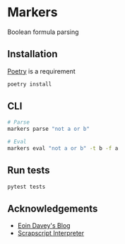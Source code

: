 # Markers

Boolean formula parsing

## Installation

[Poetry](https://python-poetry.org/) is a requirement

```bash
poetry install
```

## CLI

```bash
# Parse
markers parse "not a or b"

# Eval
markers eval "not a or b" -t b -f a
```

## Run tests

```bash
pytest tests
```

## Acknowledgements

- [Eoin Davey's Blog](https://vey.ie/2018/10/04/RecursiveDescent.html)
- [Scrapscript Interpreter](https://github.com/tekknolagi/scrapscript)
